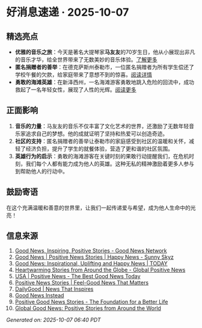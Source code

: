 # 好消息速递 · 2025-10-07

## 精选亮点
- **优雅的音乐之旅**：今天是著名大提琴家**马友友**的70岁生日，他从小展现出非凡的音乐才华，给全世界带来了无数美妙的音乐体验。[了解更多](https://www.goodnewsnetwork.org/events061007/)
- **匿名捐赠者的善举**：在德克萨斯州泰勒市，一位匿名捐赠者为所有学生偿还了学校午餐的欠款，给家庭带来了意想不到的惊喜。[阅读详情](https://www.sunnyskyz.com/good-news/5926/Anonymous-Donor-Pays-Off-All-School-Lunch-Debt-In-Taylor-Texas)
- **勇敢的海滩英雄**：在新泽西州，一名海滩游客勇敢地跳入危险的回流中，成功救起了一名年轻女性，展现了人性的光辉。[阅读更多](https://www.sunnyskyz.com/good-news/5925/Hero-Beachgoer-Dives-Into-Rip-Current-To-Save-Young-Woman-At-Jersey-Shore)

## 正面影响
1. **音乐的力量**：马友友的音乐不仅丰富了文化艺术的世界，还激励了无数年轻音乐家追求自己的梦想。他的成就证明了坚持和热爱可以创造奇迹。
2. **社区的支持**：匿名捐赠者的善举让泰勒市的家庭感受到社区的温暖和关怀，减轻了经济负担，提升了学生的就餐体验，营造了更和谐的社区氛围。
3. **英雄行为的启示**：勇敢的海滩游客在关键时刻的果敢行动提醒我们，在危机时刻，我们每个人都有能力成为他人的英雄。这种无私的精神激励着更多人参与到帮助他人的行动中。

## 鼓励寄语
在这个充满温暖和善意的世界里，让我们一起传递爱与希望，成为他人生命中的光亮！

## 信息来源
1. [Good News, Inspiring, Positive Stories - Good News Network](https://www.goodnewsnetwork.org/)
2. [Good News | Positive News Stories | Happy News - Sunny Skyz](https://www.sunnyskyz.com/good-news)
3. [Good News: Inspirational, Uplifting and Happy News | TODAY](https://www.today.com/news/good-news)
4. [Heartwarming Stories from Around the Globe - Global Positive News](https://www.globalpositivenewsnetwork.com/heartwarming-stories-from-around-the-globe/)
5. [USA | Positive News - The Best Good News Today](https://positivenewsfoundation.org/usa/)
6. [Positive News Stories | Feel-Good News That Matters](https://www.positivenews.press/stories)
7. [DailyGood | News That Inspires](https://www.dailygood.org/)
8. [Good News Instead](https://www.goodnewsinstead.com/)
9. [Positive Good News Stories - The Foundation for a Better Life](https://www.passiton.com/positive-good-news-stories)
10. [Global Good News: Positive Stories from Around the World](https://www.globalpositivenewsnetwork.com/global-good-news-positive-stories-from-around-the-world/)

_Generated on: 2025-10-07 06:40 PDT_
